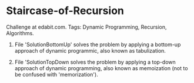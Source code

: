 
# Staircase-of-Recursion

Challenge at edabit.com. Tags: Dynamic Programming, Recursion, Algorithms.

1. File 'SolutionBottomUp' solves the problem by applying a bottom-up approach of dynamic programmic, also known as tabulization.

2. File 'SolutionTopDown solves the problem by applying a top-down approach of dynamic programming, also known as memoization (not to be confused with 'memorization').
